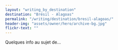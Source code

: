 ```yaml
---
layout: "writing_by_destination"
destination: "Brésil - Alagoas"
permalink: "/writing/destination/bresil-alagoas/"
header-img: "assets/owner/hero/archive-bg.jpg"
flickr-text: ""
---
```


Quelques info au sujet de...
